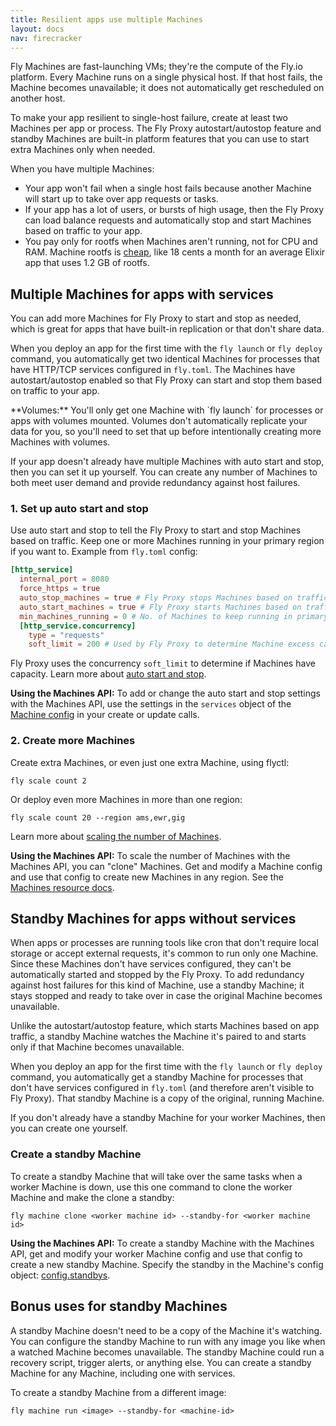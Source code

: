 ```yaml
---
title: Resilient apps use multiple Machines
layout: docs
nav: firecracker
---
```


Fly Machines are fast-launching VMs; they're the compute of the Fly.io platform. Every Machine runs on a single physical host. If that host fails, the Machine becomes unavailable; it does not automatically get rescheduled on another host.

To make your app resilient to single-host failure, create at least two Machines per app or process. The Fly Proxy autostart/autostop feature and standby Machines are built-in platform features that you can use to start extra Machines only when needed.

When you have multiple Machines:

- Your app won't fail when a single host fails because another Machine will start up to take over app requests or tasks.
- If your app has a lot of users, or bursts of high usage, then the Fly Proxy can load balance requests and automatically stop and start Machines based on traffic to your app. 
- You pay only for rootfs when Machines aren't running, not for CPU and RAM. Machine rootfs is [cheap](/docs/about/pricing/#stopped-fly-machines), like 18 cents a month for an average Elixir app that uses 1.2 GB of rootfs.

## Multiple Machines for apps with services

You can add more Machines for Fly Proxy to start and stop as needed, which is great for apps that have built-in replication or that don't share data.

When you deploy an app for the first time with the `fly launch` or `fly deploy` command, you automatically get two identical Machines for processes that have HTTP/TCP services configured in `fly.toml`. The Machines have autostart/autostop enabled so that Fly Proxy can start and stop them based on traffic to your app.

<div class="important icon">
**Volumes:** You'll only get one Machine with `fly launch` for processes or apps with volumes mounted. Volumes don't automatically replicate your data for you, so you'll need to set that up before intentionally creating more Machines with volumes.
</div>

If your app doesn't already have multiple Machines with auto start and stop, then you can set it up yourself. You can create any number of Machines to both meet user demand and provide redundancy against host failures.

### 1. Set up auto start and stop

Use auto start and stop to tell the Fly Proxy to start and stop Machines based on traffic. Keep one or more Machines running in your primary region if you want to. Example from `fly.toml` config:

```toml
[http_service]
  internal_port = 8080
  force_https = true
  auto_stop_machines = true # Fly Proxy stops Machines based on traffic
  auto_start_machines = true # Fly Proxy starts Machines based on traffic 
  min_machines_running = 0 # No. of Machines to keep running in primary region
  [http_service.concurrency]
    type = "requests"
    soft_limit = 200 # Used by Fly Proxy to determine Machine excess capacity
```

Fly Proxy uses the concurrency `soft_limit` to determine if Machines have capacity. Learn more about [auto start and stop](/docs/apps/autostart-stop/).

**Using the Machines API:** To add or change the auto start and stop settings with the Machines API, use the settings in the `services` object of the [Machine config](/docs/machines/api/machines-resource/#machine-config-object-properties) in your create or update calls.

### 2. Create more Machines

Create extra Machines, or even just one extra Machine, using flyctl:

```
fly scale count 2
```

Or deploy even more Machines in more than one region:

```
fly scale count 20 --region ams,ewr,gig
```

Learn more about [scaling the number of Machines](/docs/apps/scale-count/).

**Using the Machines API:** To scale the number of Machines with the Machines API, you can "clone" Machines. Get and modify a Machine config and use that config to create new Machines in any region. See the[ Machines resource docs](/docs/machines/api/machines-resource/).

## Standby Machines for apps without services

When apps or processes are running tools like cron that don't require local storage or accept external requests, it's common to run only one Machine. Since these Machines don't have services configured, they can't be automatically started and stopped by the Fly Proxy. To add redundancy against host failures for this kind of Machine, use a standby Machine; it stays stopped and ready to take over in case the original Machine becomes unavailable.

Unlike the autostart/autostop feature, which starts Machines based on app traffic, a standby Machine watches the Machine it's paired to and starts only if that Machine becomes unavailable.

When you deploy an app for the first time with the `fly launch` or `fly deploy` command, you automatically get a standby Machine for processes that don't have services configured in `fly.toml` (and therefore aren't visible to Fly Proxy). That standby Machine is a copy of the original, running Machine.

If you don't already have a standby Machine for your worker Machines, then you can create one yourself.

### Create a standby Machine

To create a standby Machine that will take over the same tasks when a worker Machine is down, use this one command to clone the worker Machine and make the clone a standby:

```
fly machine clone <worker machine id> --standby-for <worker machine id>
```

**Using the Machines API:** To create a standby Machine with the Machines API, get and modify your worker Machine config and use that config to create a new standby Machine. Specify the standby in the Machine's config object: [config.standbys](/docs/machines/api-machines-resource/#machine-config-object-properties).

## Bonus uses for standby Machines

A standby Machine doesn't need to be a copy of the Machine it's watching. You can configure the standby Machine to run with any image you like when a watched Machine becomes unavailable. The standby Machine could run a recovery script, trigger alerts, or anything else. You can create a standby Machine for any Machine, including one with services.

To create a standby Machine from a different image:

```
fly machine run <image> --standby-for <machine-id>
```
